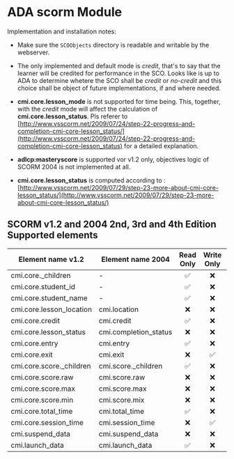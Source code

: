 # ADA scorm Module

Implementation and installation notes:

* Make sure the ``SCOObjects`` directory is readable and writable by the webserver.

* The only implemented and default mode is _credit_, that's to say that the learner will be credited for performance in the SCO. Looks like is up to ADA to determine whetere the SCO shall be _credit_ or _no-credit_ and this choice shall be object of future implementations, if and where needed.

* **cmi.core.lesson_mode** is not supported for time being. This, together, with the _credit_ mode will affect the calculation of **cmi.core.lesson_status**. Pls referer to [http://www.vsscorm.net/2009/07/24/step-22-progress-and-completion-cmi-core-lesson_status/](http://www.vsscorm.net/2009/07/24/step-22-progress-and-completion-cmi-core-lesson_status) for a detailed explanation.

* **adlcp:masteryscore** is supported vor v1.2 only, objectives logic of SCORM 2004 is not implemented at all.

* **cmi.core.lesson_status** is computed according to :[http://www.vsscorm.net/2009/07/29/step-23-more-about-cmi-core-lesson_status/](http://www.vsscorm.net/2009/07/29/step-23-more-about-cmi-core-lesson_status/)

## SCORM v1.2 and 2004 2nd, 3rd and 4th Edition Supported elements

|   Element name v1.2    | Element name 2004 | Read Only | Write Only | Read/Write |
|------------------------|------------------ |:---------:|:----------:|:----------:|
|cmi.core._children      |         -           |:white_check_mark:|:x:|:x:|
|cmi.core.student_id     |         -           |:white_check_mark:|:x:|:x:|
|cmi.core.student_name   |         -           |:white_check_mark:|:x:|:x:|
|cmi.core.lesson_location|cmi.location         |:x:|:x:|:white_check_mark:|
|cmi.core.credit         |cmi.credit           |:white_check_mark:|:x:|:x:|
|cmi.core.lesson_status  |cmi.completion_status|:x:|:x:|:white_check_mark:|
|cmi.core.entry          |cmi.entry            |:white_check_mark:|:x:|:x:|
|cmi.core.exit           |cmi.exit             |:x:|:white_check_mark:|:x:|
|cmi.core.score._children|cmi.score._children  |:white_check_mark:|:x:|:x:|
|cmi.core.score.raw      |cmi.score.raw        |:x:|:x:|:white_check_mark:|
|cmi.core.score.max      |cmi.score.max        |:x:|:x:|:white_check_mark:|
|cmi.core.score.min      |cmi.score.mix        |:x:|:x:|:white_check_mark:|
|cmi.core.total_time     |cmi.total_time       |:white_check_mark:|:x:|:x:|
|cmi.core.session_time   |cmi.session_time     |:x:|:white_check_mark:|:x:|
|cmi.suspend_data        |cmi.suspend_data     |:x:|:x:|:white_check_mark:|
|cmi.launch_data         |cmi.launch_data      |:white_check_mark:|:x:|:x:|
